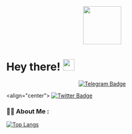 <div id="header" align="center">
  <img src="https://giphy.com/stickers/thecodingspacerd-coder-letscode-thecodingspace-3SL41WtN5l9DNdPJGs" width="100"/>
</div>

<h1>
  Hey there!
  <img src="https://te.legra.ph/file/95b77a2aacd7f32bcfadb.mp4" width="30px"/>
</h1>


<div id="badge" align="center">
     <a href="https://t.me/davemak_e1">
    <img src="https://img.shields.io/badge/Telegram-blue?style=for-the-badge&logo=telegram&logoColor=white" alt="Telegram Badge"/>
  </a>
</div>


<align="center">
  <a href="https:twitter.com/davemak_e">
    <img src="https://img.shields.io/badge/Twitter-blue?style=for-the-badge&logo=twitter&logoColor=white" alt="Twitter Badge"/>
  </a>
</div>

### :woman_technologist: About Me :

[![Top Langs](https://github-readme-stats.vercel.app/api/top-langs/?username=daveh566)](https://github.com/anuraghazra/github-readme-stats)

